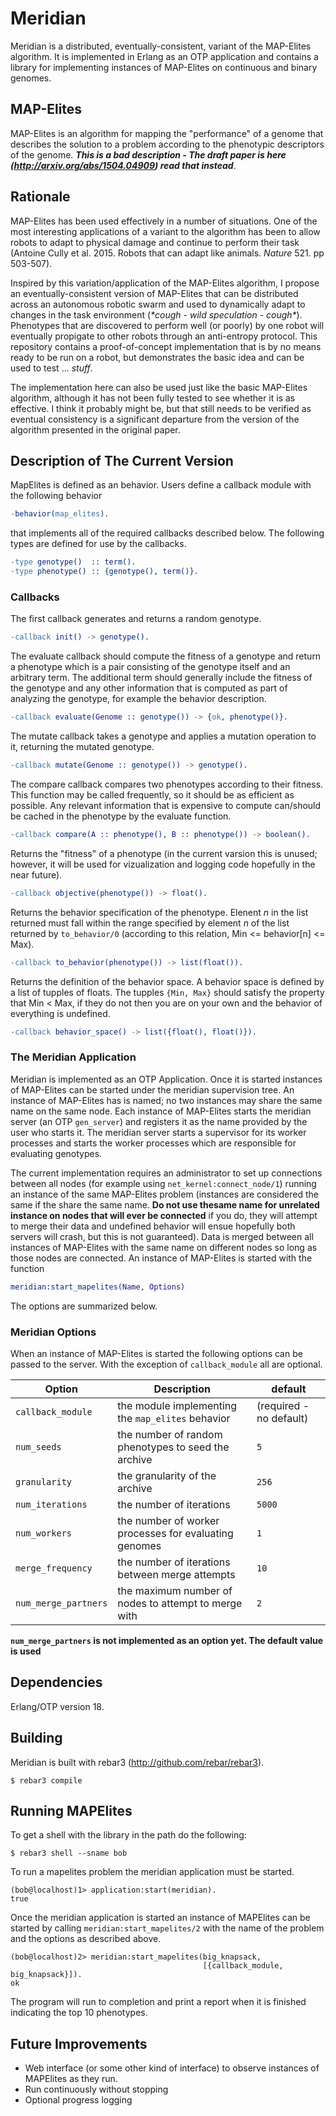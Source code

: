 # Meridian

Meridian is a distributed, eventually-consistent, variant of the MAP-Elites algorithm. 
It is implemented in Erlang as an OTP application and contains a library for implementing
instances of MAP-Elites on continuous and binary genomes.

## MAP-Elites

MAP-Elites is an algorithm for mapping the "performance" of a genome
that describes the solution to a problem according to the phenotypic
descriptors of the genome. ***This is a bad description - The draft paper
is here (http://arxiv.org/abs/1504.04909) read that instead***.

## Rationale

MAP-Elites has been used effectively in a number of situations. One of the 
most interesting applications of a variant to the algorithm has been to 
allow robots to adapt to physical damage and continue to perform their task
(Antoine Cully et al. 2015. Robots that can adapt like animals. *Nature* 521. 
pp 503-507).

Inspired by this variation/application of the MAP-Elites algorithm, I propose an
eventually-consistent version of MAP-Elites that can be distributed across an
autonomous robotic swarm and used to dynamically adapt to changes in the task 
environment (_\*cough - wild speculation - cough\*_). Phenotypes that are
discovered to perform well (or poorly) by one robot will eventually propigate 
to other robots through an anti-entropy protocol. This repository contains 
a proof-of-concept implementation that is by no means ready to be run on a robot, 
but demonstrates the basic idea and can be used to test ... _stuff_.

The implementation here can also be used just like the basic MAP-Elites algorithm, 
although it has not been fully tested to see whether it is as effective. I think 
it probably might be, but that still needs to be verified as eventual consistency
is a significant departure from the version of the algorithm presented in the 
original paper.

## Description of The Current Version

MapElites is defined as an behavior. Users define a callback module with the
following behavior
```erlang
-behavior(map_elites).
```
that implements all of the required callbacks described below. The following types
are defined for use by the callbacks.

```erlang
-type genotype()  :: term().
-type phenotype() :: {genotype(), term()}.
```

### Callbacks

The first callback generates and returns a random genotype.
```erlang
-callback init() -> genotype().
```
The evaluate callback should compute the fitness of a genotype and return 
a phenotype which is a pair consisting of the genotype itself and an arbitrary
term. The additional term should generally include the fitness of the genotype 
and any other information that is computed as part of analyzing the genotype, 
for example the behavior description. 
```erlang
-callback evaluate(Genome :: genotype()) -> {ok, phenotype()}.
```
The mutate callback takes a genotype and applies a mutation operation to it, 
returning the mutated genotype.
```erlang
-callback mutate(Genome :: genotype()) -> genotype().
```
The compare callback compares two phenotypes according to their fitness. This 
function may be called frequently, so it should be as efficient as possible. 
Any relevant information that is expensive to compute can/should be cached in 
the phenotype by the evaluate function.
```erlang
-callback compare(A :: phenotype(), B :: phenotype()) -> boolean().
```
Returns the "fitness" of a phenotype (in the current varsion this is unused;
however, it will be used for vizualization and logging code hopefully in the
near future).
```erlang
-callback objective(phenotype()) -> float().
```
Returns the behavior specification of the phenotype. Elenent _n_ in the list
returned must fall within the range specified by element _n_ of the list
returned by `to_behavior/0` (according to this relation, 
Min <= behavior[n] <= Max).
```erlang
-callback to_behavior(phenotype()) -> list(float()).
```
Returns the definition of the behavior space. A behavior space is defined by a list of 
tupples of floats. The tupples `{Min, Max}` should satisfy the property that Min < Max,
if they do not then you are on your own and the behavior of everything is undefined.
```erlang
-callback behavior_space() -> list({float(), float()}).
```

### The Meridian Application
Meridian is implemented as an OTP Application. Once it is started instances 
of MAP-Elites can be started under the meridian supervision tree. An instance 
of MAP-Elites has is named; no two instances may share the same name on the 
same node. Each instance of MAP-Elites starts the meridian server (an OTP
`gen_server`) and registers it as the name provided by the user who starts it.
The meridian server starts a supervisor for its worker processes and starts 
the worker processes which are responsible for evaluating genotypes.

The current implementation requires an administrator to set up connections
between all nodes (for example using `net_kernel:connect_node/1`) running 
an instance of the same MAP-Elites problem (instances are considered the same if 
the share the same name. **Do not use thesame name for unrelated instance on nodes
that will ever be connected** if you do, they will attempt to merge their data 
and undefined behavior will ensue hopefully both servers will crash, but this
is not guaranteed). Data is merged between all instances of MAP-Elites with the
same name on different nodes so long as those nodes are connected. An instance of
MAP-Elites is started with the function 
```erlang 
meridian:start_mapelites(Name, Options)
```
The options are summarized below.

### Meridian Options
When an instance of MAP-Elites is started the following options can be passed to 
the server. With the exception of `callback_module` all are optional.

Option               | Description                                           | default
------               | -----------                                           | ----
`callback_module`    | the module implementing the `map_elites` behavior     | (required - no default)
`num_seeds`          | the number of random phenotypes to seed the archive   | `5`
`granularity`        | the granularity of the archive                        | `256`
`num_iterations`     | the number of iterations                              | `5000`
`num_workers`        | the number of worker processes for evaluating genomes | `1`
`merge_frequency`    | the number of iterations between merge attempts       | `10`
`num_merge_partners` | the maximum number of nodes to attempt to merge with  | `2`

**`num_merge_partners` is not implemented as an option yet. The default value is used**

## Dependencies
Erlang/OTP version 18.

## Building
Meridian is built with rebar3 (http://github.com/rebar/rebar3).

```
$ rebar3 compile
```

## Running MAPElites
To get a shell with the library in the path do the following:

```
$ rebar3 shell --sname bob
```

To run a mapelites problem the meridian application must be started.
```
(bob@localhost)1> application:start(meridian).
true
```

Once the meridian application is started an instance of MAPElites can be
started by calling `meridian:start_mapelites/2` with the name of the 
problem and the options as described above.
```
(bob@localhost)2> meridian:start_mapelites(big_knapsack, 
                                           [{callback_module, big_knapsack}]).
ok
```

The program will run to completion and print a report when it is finished
indicating the top 10 phenotypes.

## Future Improvements
- Web interface (or some other kind of interface) to observe instances of MAPElites as they run.
- Run continuously without stopping
- Optional progress logging
